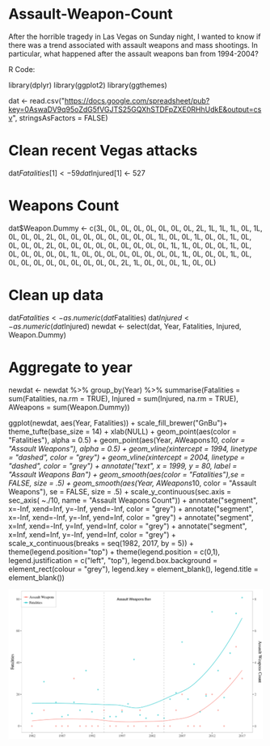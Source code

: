 # Assault-Weapon-Count

After the horrible tragedy in Las Vegas on Sunday night, I wanted to know if there was a trend associated with assault weapons and mass shootings. In particular, what happened after the assault weapons ban from 1994-2004? 

R Code:

library(dplyr)
library(ggplot2)
library(ggthemes)

dat <- read.csv("https://docs.google.com/spreadsheet/pub?key=0AswaDV9q95oZdG5fVGJTS25GQXhSTDFpZXE0RHhUdkE&output=csv", stringsAsFactors = FALSE)

# Clean recent Vegas attacks
dat$Fatalities[1] <- 59
dat$Injured[1] <- 527

# Weapons Count
dat$Weapon.Dummy <- c(3L, 0L, 0L, 0L, 0L, 0L, 0L, 0L, 2L, 1L, 1L, 1L, 0L, 1L, 0L, 
0L, 0L, 2L, 0L, 0L, 0L, 0L, 0L, 0L, 0L, 0L, 1L, 0L, 0L, 1L, 0L, 
0L, 1L, 0L, 0L, 0L, 0L, 2L, 0L, 0L, 0L, 0L, 0L, 0L, 0L, 0L, 0L, 
1L, 1L, 0L, 0L, 0L, 1L, 0L, 0L, 0L, 0L, 0L, 0L, 1L, 0L, 0L, 0L, 
0L, 0L, 0L, 0L, 0L, 1L, 0L, 0L, 0L, 1L, 0L, 0L, 0L, 0L, 0L, 0L, 
0L, 0L, 0L, 0L, 2L, 1L, 0L, 0L, 0L, 1L, 0L, 0L)

# Clean up data
dat$Fatalities <- as.numeric(dat$Fatalities)
dat$Injured <- as.numeric(dat$Injured)
newdat <- select(dat, Year, Fatalities, Injured, Weapon.Dummy)

# Aggregate to year
newdat <- newdat %>% 
  group_by(Year) %>% 
  summarise(Fatalities = sum(Fatalities, na.rm = TRUE),
            Injured = sum(Injured, na.rm = TRUE),
            AWeapons = sum(Weapon.Dummy))

ggplot(newdat, aes(Year, Fatalities)) + scale_fill_brewer("GnBu")+
  theme_tufte(base_size = 14) + xlab(NULL) +
  geom_point(aes(color = "Fatalities"), alpha = 0.5) + 
  geom_point(aes(Year, AWeapons*10, color = "Assault Weapons"), alpha = 0.5) +
  geom_vline(xintercept = 1994, linetype = "dashed", color = "grey") + 
  geom_vline(xintercept = 2004, linetype = "dashed", color = "grey") + 
  annotate("text", x = 1999, y = 80, label = "Assault Weapons Ban") +
  geom_smooth(aes(color = "Fatalities"),se = FALSE,  size = .5) +
  geom_smooth(aes(Year, AWeapons*10, color = "Assault Weapons"), se = FALSE,  size = .5) +
  scale_y_continuous(sec.axis = sec_axis( ~./10, name = "Assault Weapons Count")) +
  annotate("segment", x=-Inf, xend=Inf, y=-Inf, yend=-Inf, color = "grey") +
  annotate("segment", x=-Inf, xend=-Inf, y=-Inf, yend=Inf, color = "grey") +
  annotate("segment", x=Inf, xend=-Inf, y=Inf, yend=Inf, color = "grey") +
  annotate("segment", x=Inf, xend=Inf, y=-Inf, yend=Inf, color = "grey") +
  scale_x_continuous(breaks = seq(1982, 2017, by = 5)) +    
  theme(legend.position="top") + 
  theme(legend.position = c(0,1), legend.justification = c("left", "top"), 
        legend.box.background = element_rect(colour = "grey"), legend.key = element_blank(),
        legend.title = element_blank()) 

  


![alt text](https://github.com/johnwoodill/Assault-Weapon-Count/blob/master/assault_weapons.png)
